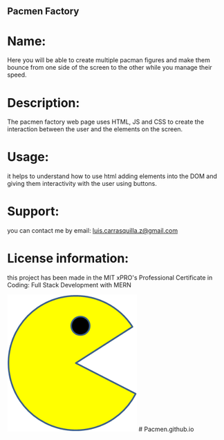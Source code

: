 ## Pacmen Factory

# Name: 
Here you will be able to create multiple pacman figures and make them bounce from one side of the screen to the other while you manage their speed.
  
# Description: 
The pacmen factory web page uses HTML, JS and CSS to create the interaction between the user and the elements on the screen.

# Usage: 
it helps to understand how to use html adding elements into the DOM and giving them interactivity with the user using buttons.

# Support:
you can contact me by email: luis.carrasquilla.z@gmail.com

# License information:  
this project has been made in the MIT xPRO's Professional Certificate in Coding: Full Stack Development with MERN
 

<img src="./images/PacMan1.png" width='300'>
# Pacmen.github.io
